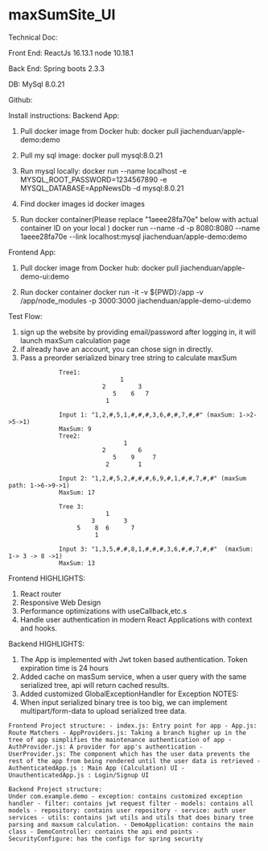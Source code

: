 # maxSumSite_UI

Technical Doc:

Front End: ReactJs 16.13.1 node 10.18.1

Back End: Spring boots 2.3.3

DB: MySql 8.0.21

Github:

Install instructions:
Backend App:

1. Pull docker image from Docker hub:
   docker pull jiachenduan/apple-demo:demo

2. Pull my sql image:
   docker pull mysql:8.0.21

3. Run mysql locally:
   docker run --name localhost -e MYSQL_ROOT_PASSWORD=1234567890 -e MYSQL_DATABASE=AppNewsDb -d mysql:8.0.21

4. Find docker images id
   docker images
5. Run docker container(Please replace "1aeee28fa70e" below with actual container ID on your local )
   docker run --name -d -p 8080:8080 --name 1aeee28fa70e --link localhost:mysql jiachenduan/apple-demo:demo

Frontend App:

1. Pull docker image from Docker hub:
   docker pull jiachenduan/apple-demo-ui:demo

2. Run docker container
   docker run -it -v \${PWD}:/app -v /app/node_modules -p 3000:3000 jiachenduan/apple-demo-ui:demo

Test Flow:

1. sign up the website by providing email/password after logging in, it will launch maxSum calculation page
2. if already have an account, you can chose sign in directly.
3. Pass a preorder serialized binary tree string to calculate maxSum

```
              Tree1:
                               1
                          2         3
                             5    6   7
                           1

              Input 1: "1,2,#,5,1,#,#,#,3,6,#,#,7,#,#" (maxSum: 1->2->5->1)
              MaxSum: 9
              Tree2:
                                1
                          2         6
                             5    9     7
                           2        1

              Input 2: "1,2,#,5,2,#,#,#,6,9,#,1,#,#,7,#,#" (maxSum path: 1->6->9->1)
              MaxSum: 17

              Tree 3:
                           1
                       3        3
                   5    8  6      7
                        1

              Input 3: "1,3,5,#,#,8,1,#,#,#,3,6,#,#,7,#,#"  (maxSum: 1-> 3 -> 8 ->1)
              MaxSum: 13
```

Frontend HIGHLIGHTS:

1. React router
2. Responsive Web Design
3. Performance optimizations with useCallback,etc.s
4. Handle user authentication in modern React Applications with context and hooks.

Backend HIGHLIGHTS:

1. The App is implemented with Jwt token based authentication. Token expiration time is 24 hours
2. Added cache on masSum service, when a user query with the same serialized tree, api will return cached results.
3. Added customized GlobalExceptionHandler for Exception
   NOTES:
4. When input serialized binary tree is too big, we can implement multipart/form-data to upload serialized tree data.
```
Frontend Project structure: - index.js: Entry point for app - App.js: Route Matchers - AppProviders.js: Taking a branch higher up in the tree of app simplifies the maintenance authentication of app - AuthProvider.js: A provider for app's authentication - UserProvider.js: The component which has the user data prevents the rest of the app from being rendered until the user data is retrieved - AuthenticatedApp.js : Main App (Calculation) UI - UnauthenticatedApp.js : Login/Signup UI

Backend Project structure:
Under com.example.demo - exception: contains customized exception handler - filter: contains jwt request filter - models: contains all models - repository: contains user repository - service: auth user services - utils: contains jwt utils and utils that does binary tree parsing and maxsum calculation. - DemoApplication: contains the main class - DemoController: contains the api end points - SecurityConfigure: has the configs for spring security
```
